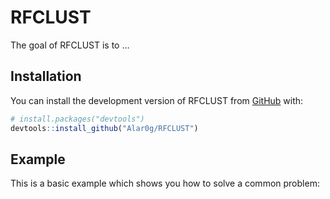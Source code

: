 
<!-- README.md is generated from README.Rmd. Please edit that file -->

# RFCLUST

<!-- badges: start -->
<!-- badges: end -->

The goal of RFCLUST is to …

## Installation

You can install the development version of RFCLUST from
[GitHub](https://github.com/) with:

``` r
# install.packages("devtools")
devtools::install_github("Alar0g/RFCLUST")
```

## Example

This is a basic example which shows you how to solve a common problem:
